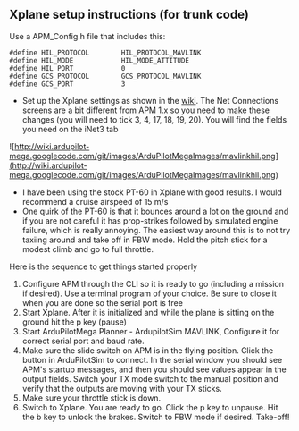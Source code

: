 ## Xplane setup instructions (for trunk code) ##

Use a APM\_Config.h file that includes this:

```
#define HIL_PROTOCOL        HIL_PROTOCOL_MAVLINK
#define HIL_MODE            HIL_MODE_ATTITUDE
#define HIL_PORT            0
#define GCS_PROTOCOL        GCS_PROTOCOL_MAVLINK
#define GCS_PORT            3
```

  * Set up the Xplane settings as shown in the [wiki](http://code.google.com/p/ardupilot-mega/wiki/Xplane).  The Net Connections screens are a bit different from APM 1.x so you need to make these changes (you will need to tick 3, 4, 17, 18, 19, 20). You will find the fields you need on the iNet3 tab

![http://wiki.ardupilot-mega.googlecode.com/git/images/ArduPilotMegaImages/mavlinkhil.png](http://wiki.ardupilot-mega.googlecode.com/git/images/ArduPilotMegaImages/mavlinkhil.png)

  * I have been using the stock PT-60 in Xplane with good results.    I would recommend a cruise airspeed of 15 m/s
  * One quirk of the PT-60 is that it bounces around a lot on the ground and if you are not careful it has prop-strikes followed by simulated engine failure, which is really annoying. The easiest way around this is to not try taxiing around and take off in FBW mode.  Hold the pitch stick for a modest climb and go to full throttle.

Here is the sequence to get things started properly

  1. Configure APM through the CLI so it is ready to go (including a mission if desired).  Use a terminal program of your choice.  Be sure to close it when you are done so the serial port is free
  1. Start Xplane.  After it is initialized and while the plane is sitting on the ground hit the p key (pause)
  1. Start ArduPilotMega Planner - ArdupilotSim MAVLINK, Configure it for correct serial port and baud rate.
  1. Make sure the slide switch on APM is in the flying position.  Click the button in ArduPilotSim to connect.  In the serial window you should see APM's startup messages, and then you should see values appear in the output fields.  Switch your TX mode switch to the manual position and verify that the outputs are moving with your TX sticks.
  1. Make sure your throttle stick is down.
  1. Switch to Xplane.  You are ready to go.  Click the p key to unpause. Hit the b key to unlock the brakes. Switch to FBW mode if desired.  Take-off!